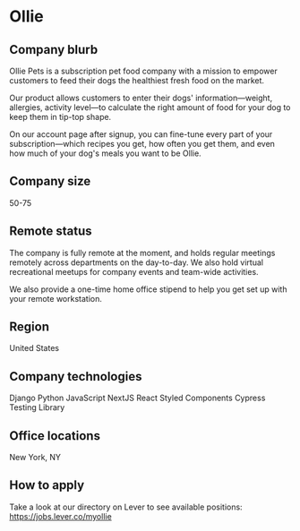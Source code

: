# Ollie

## Company blurb

Ollie Pets is a subscription pet food company with a mission to empower customers to feed their dogs the healthiest fresh food on the market.

Our product allows customers to enter their dogs' information—weight, allergies, activity level—to calculate the right amount of food for your dog to keep them in tip-top shape.

On our account page after signup, you can fine-tune every part of your subscription—which recipes you get, how often you get them, and even how much of your dog's meals you want to be Ollie. 

## Company size

50-75

## Remote status

The company is fully remote at the moment, and holds regular meetings remotely across departments on the day-to-day. We also hold virtual recreational meetups for company events and team-wide activities.

We also provide a one-time home office stipend to help you get set up with your remote workstation.

## Region

United States

## Company technologies

Django
Python
JavaScript
NextJS
React
Styled Components
Cypress
Testing Library

## Office locations

New York, NY

## How to apply

Take a look at our directory on Lever to see available positions: https://jobs.lever.co/myollie
